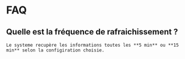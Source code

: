 # FAQ

## Quelle est la fréquence de rafraichissement ?


	Le systeme recupère les informations toutes les **5 min** ou **15 min** selon la configiration choisie.